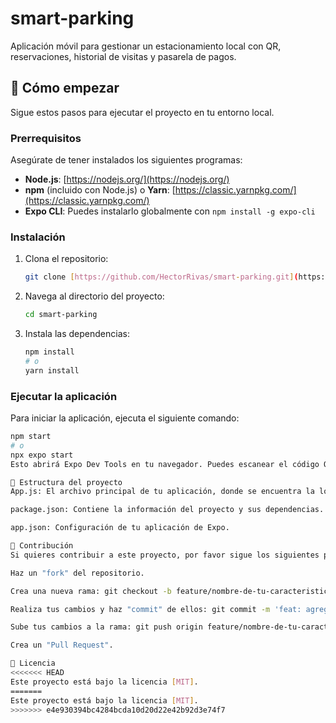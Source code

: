 # smart-parking
Aplicación móvil para gestionar un estacionamiento local con QR, reservaciones, historial de visitas y pasarela de pagos.

## 🚀 Cómo empezar

Sigue estos pasos para ejecutar el proyecto en tu entorno local.

### Prerrequisitos

Asegúrate de tener instalados los siguientes programas:

* **Node.js**: [https://nodejs.org/](https://nodejs.org/)
* **npm** (incluido con Node.js) o **Yarn**: [https://classic.yarnpkg.com/](https://classic.yarnpkg.com/)
* **Expo CLI**: Puedes instalarlo globalmente con `npm install -g expo-cli`

### Instalación

1.  Clona el repositorio:

    ```bash
    git clone [https://github.com/HectorRivas/smart-parking.git](https://github.com/HectorRivas/smart-parking.git)
    ```

2.  Navega al directorio del proyecto:

    ```bash
    cd smart-parking
    ```

3.  Instala las dependencias:

    ```bash
    npm install
    # o
    yarn install
    ```

### Ejecutar la aplicación

Para iniciar la aplicación, ejecuta el siguiente comando:

```bash
npm start
# o
npx expo start
Esto abrirá Expo Dev Tools en tu navegador. Puedes escanear el código QR con la aplicación Expo Go en tu teléfono para ver la aplicación o usar un emulador/simulador.

📁 Estructura del proyecto
App.js: El archivo principal de tu aplicación, donde se encuentra la lógica de la UI.

package.json: Contiene la información del proyecto y sus dependencias.

app.json: Configuración de tu aplicación de Expo.

🤝 Contribución
Si quieres contribuir a este proyecto, por favor sigue los siguientes pasos:

Haz un "fork" del repositorio.

Crea una nueva rama: git checkout -b feature/nombre-de-tu-caracteristica

Realiza tus cambios y haz "commit" de ellos: git commit -m 'feat: agrega una nueva característica'

Sube tus cambios a la rama: git push origin feature/nombre-de-tu-caracteristica

Crea un "Pull Request".

📜 Licencia
<<<<<<< HEAD
Este proyecto está bajo la licencia [MIT].
=======
Este proyecto está bajo la licencia [MIT].
>>>>>>> e4e930394bc4284bcda10d20d22e42b92d3e74f7
